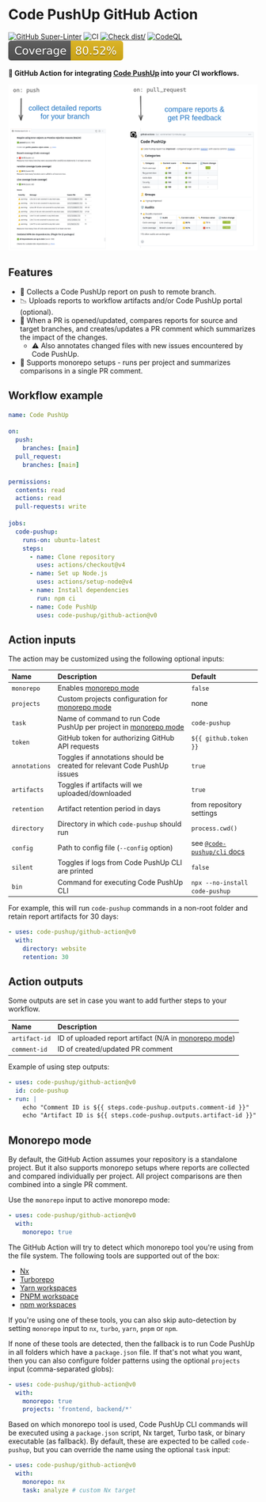 # Code PushUp GitHub Action

[![GitHub Super-Linter](https://github.com/actions/typescript-action/actions/workflows/linter.yml/badge.svg)](https://github.com/super-linter/super-linter)
![CI](https://github.com/actions/typescript-action/actions/workflows/ci.yml/badge.svg)
[![Check dist/](https://github.com/actions/typescript-action/actions/workflows/check-dist.yml/badge.svg)](https://github.com/actions/typescript-action/actions/workflows/check-dist.yml)
[![CodeQL](https://github.com/actions/typescript-action/actions/workflows/codeql-analysis.yml/badge.svg)](https://github.com/actions/typescript-action/actions/workflows/codeql-analysis.yml)
[![Coverage](./badges/coverage.svg)](./badges/coverage.svg)

**🤖 GitHub Action for integrating
[Code PushUp](https://github.com/code-pushup/cli/tree/main/packages/cli#readme)
into your CI workflows.**

![showcase](./images/showcase.png)

## Features

- 📃 Collects a Code PushUp report on push to remote branch.
- 📉 Uploads reports to workflow artifacts and/or Code PushUp portal (optional).
- 💬 When a PR is opened/updated, compares reports for source and target
  branches, and creates/updates a PR comment which summarizes the impact of the
  changes.
  - ⚠️ Also annotates changed files with new issues encountered by Code PushUp.
- 🏢 Supports monorepo setups - runs per project and summarizes comparisons in a
  single PR comment.

## Workflow example

```yml
name: Code PushUp

on:
  push:
    branches: [main]
  pull_request:
    branches: [main]

permissions:
  contents: read
  actions: read
  pull-requests: write

jobs:
  code-pushup:
    runs-on: ubuntu-latest
    steps:
      - name: Clone repository
        uses: actions/checkout@v4
      - name: Set up Node.js
        uses: actions/setup-node@v4
      - name: Install dependencies
        run: npm ci
      - name: Code PushUp
        uses: code-pushup/github-action@v0
```

## Action inputs

The action may be customized using the following optional inputs:

| Name          | Description                                                                       | Default                                                                                                |
| :------------ | :-------------------------------------------------------------------------------- | :----------------------------------------------------------------------------------------------------- |
| `monorepo`    | Enables [monorepo mode](#monorepo-mode)                                           | `false`                                                                                                |
| `projects`    | Custom projects configuration for [monorepo mode](#monorepo-mode)                 | none                                                                                                   |
| `task`        | Name of command to run Code PushUp per project in [monorepo mode](#monorepo-mode) | `code-pushup`                                                                                          |
| `token`       | GitHub token for authorizing GitHub API requests                                  | `${{ github.token }}`                                                                                  |
| `annotations` | Toggles if annotations should be created for relevant Code PushUp issues          | `true`                                                                                                 |
| `artifacts`   | Toggles if artifacts will we uploaded/downloaded                                  | `true`                                                                                                 |
| `retention`   | Artifact retention period in days                                                 | from repository settings                                                                               |
| `directory`   | Directory in which `code-pushup` should run                                       | `process.cwd()`                                                                                        |
| `config`      | Path to config file (`--config` option)                                           | see [`@code-pushup/cli` docs](https://github.com/code-pushup/cli/tree/main/packages/cli#configuration) |
| `silent`      | Toggles if logs from Code PushUp CLI are printed                                  | `false`                                                                                                |
| `bin`         | Command for executing Code PushUp CLI                                             | `npx --no-install code-pushup`                                                                         |

For example, this will run `code-pushup` commands in a non-root folder and
retain report artifacts for 30 days:

```yml
- uses: code-pushup/github-action@v0
  with:
    directory: website
    retention: 30
```

## Action outputs

Some outputs are set in case you want to add further steps to your workflow.

| Name          | Description                                                             |
| :------------ | :---------------------------------------------------------------------- |
| `artifact-id` | ID of uploaded report artifact (N/A in [monorepo mode](#monorepo-mode)) |
| `comment-id`  | ID of created/updated PR comment                                        |

Example of using step outputs:

```yml
- uses: code-pushup/github-action@v0
  id: code-pushup
- run: |
    echo "Comment ID is ${{ steps.code-pushup.outputs.comment-id }}"
    echo "Artifact ID is ${{ steps.code-pushup.outputs.artifact-id }}"
```

## Monorepo mode

By default, the GitHub Action assumes your repository is a standalone project.
But it also supports monorepo setups where reports are collected and compared
individually per project. All project comparisons are then combined into a
single PR comment.

Use the `monorepo` input to active monorepo mode:

```yml
- uses: code-pushup/github-action@v0
  with:
    monorepo: true
```

The GitHub Action will try to detect which monorepo tool you're using from the
file system. The following tools are supported out of the box:

- [Nx](https://nx.dev/)
- [Turborepo](https://turbo.build/)
- [Yarn workspaces](https://classic.yarnpkg.com/lang/en/docs/workspaces/)
- [PNPM workspace](https://pnpm.io/workspaces)
- [npm workspaces](https://docs.npmjs.com/cli/using-npm/workspaces)

If you're using one of these tools, you can also skip auto-detection by setting
`monorepo` input to `nx`, `turbo`, `yarn`, `pnpm` or `npm`.

If none of these tools are detected, then the fallback is to run Code PushUp in
all folders which have a `package.json` file. If that's not what you want, then
you can also configure folder patterns using the optional `projects` input
(comma-separated globs):

```yml
- uses: code-pushup/github-action@v0
  with:
    monorepo: true
    projects: 'frontend, backend/*'
```

Based on which monorepo tool is used, Code PushUp CLI commands will be executed
using a `package.json` script, Nx target, Turbo task, or binary executable (as
fallback). By default, these are expected to be called `code-pushup`, but you
can override the name using the optional `task` input:

```yml
- uses: code-pushup/github-action@v0
  with:
    monorepo: nx
    task: analyze # custom Nx target
```
